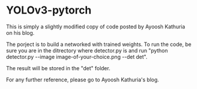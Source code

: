# YOLOv3-pytorch
This is simply a slightly modified copy of code posted by Ayoosh Kathuria on his blog. 

The porject is to build a networked with trained weights. 
To run the code, be sure you are in the ditrectory where detector.py is and run 
"python detector.py --image image-of-your-choice.png --det det".

The result will be stored in the "det" folder. 

For any further reference, please go to Ayoosh Kathuria's blog. 
